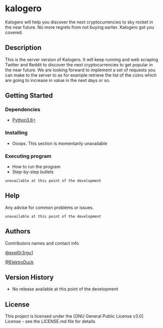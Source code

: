 # kalogero

Kalogero will help you discover the next cryptocurrencies to sky rocket in the near future.
No more regrets from not buying earlier. Kalogero got you covered.

## Description

This is the server version of Kalogero. It will keep running and web scraping Twitter and Reddit to discover the next cryptocurrencies to get popular in the near future.
We are looking forward to implement a set of requests you can make to the server to as for example retrieve the list of the coins which are going to increase in value in the next days or so.

## Getting Started

### Dependencies

* [Python3.6+](https://www.python.org/downloads/)

### Installing

* Ooops. This section is momentarily unavailable

### Executing program

* How to run the program
* Step-by-step bullets

```
unavailable at this point of the development
```

## Help

Any advise for common problems or issues.
```
unavailable at this point of the development
```

## Authors

Contributors names and contact info

[@expl0r3rgu1](https://github.com/expl0r3rgu1)

[@ElektroDuck](https://github.com/ElektroDuck)

## Version History

* No release available at this point of the development

## License

This project is licensed under the [GNU General Public License v3.0] License - see the LICENSE.md file for details
